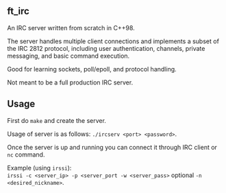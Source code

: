 ## ft_irc
An IRC server written from scratch in C++98.

The server handles multiple client connections and implements a subset of the IRC 2812 protocol, including user authentication, channels, private messaging, and basic command execution.

Good for learning sockets, poll/epoll, and protocol handling.

Not meant to be a full production IRC server.

## Usage
First do `make` and create the server.

Usage of server is as follows: `./ircserv <port> <password>`.

Once the server is up and running you can connect it through IRC client or `nc` command.

Example (using `irssi`):  
`irssi -c <server_ip> -p <server_port -w <server_pass>` optional `-n <desired_nickname>`.
